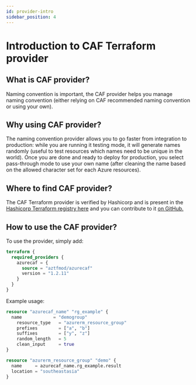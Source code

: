 ```yaml
---
id: provider-intro
sidebar_position: 4
---
```


# Introduction to CAF Terraform provider

## What is CAF provider?

Naming convention is important, the CAF provider helps you manage naming convention (either relying on CAF recommended naming convention or using your own).

## Why using CAF provider?

The naming convention provider allows you to go faster from integration to production: while you are running it testing mode, it will generate names randomly (useful to test resources which names need to be unique in the world). Once you are done and ready to deploy for production, you select pass-through mode to use your own name (after cleaning the name based on the allowed character set for each Azure resources).

## Where to find CAF provider?

The CAF Terraform provider is verified by Hashicorp and is present in the [Hashicorp Terraform registry here](https://registry.terraform.io/providers/aztfmod/azurecaf/latest) and you can contribute to it [on GitHub.](https://github.com/aztfmod/terraform-azurerm-caf)

## How to use the CAF provider?

To use the provider, simply add:

```terraform
terraform {
  required_providers {
    azurecaf = {
      source = "aztfmod/azurecaf"
      version = "1.2.11"
    }
  }
}
```

Example usage:

```terraform
resource "azurecaf_name" "rg_example" {
  name            = "demogroup"
    resource_type   = "azurerm_resource_group"
    prefixes        = ["a", "b"]
    suffixes        = ["y", "z"]
    random_length   = 5
    clean_input     = true
}

resource "azurerm_resource_group" "demo" {
  name     = azurecaf_name.rg_example.result
  location = "southeastasia"
}

```
